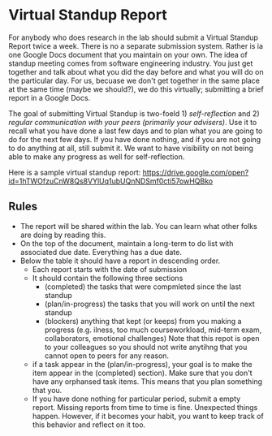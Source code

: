 # Virtual Standup Report

For anybody who does research in the lab should submit a Virtual Standup Report twice a week. There is no a separate submission system. Rather is ia one Google Docs document that you maintain on your own. The idea of standup meeting comes from software engineering industry. You just get together and talk about what you did the day before and what you will do on the particular day. For us, becuase we don't get together in the same place at the same time (maybe we should?), we do this virtually; submitting a brief report in a Google Docs. 

The goal of submitting Virtual Standup is two-foeld 1) *self-reflection* and 2) *regular communication with your peers (primarily your advisers)*. Use it to recall what you have done a last few days and to plan what you are going to do for the next few days. If you have done nothing, and if you are not going to do anything at all, still submit it. We want to have visibility on not being able to make any progress as well for self-reflection. 

Here is a sample virtual standup report: https://drive.google.com/open?id=1hTWOfzuCnW8Qs8VYlUq1ubUQnNDSmf0cti57owHQBko 

## Rules
- The report will be shared within the lab. You can learn what other folks are doing by reading this. 
- On the top of the document, maintain a long-term to do list with associated due date. Everything has a due date. 
- Below the table it should have a report in descending order. 
  - Each report starts with the date of submission
  - It should contain the following three sections
    - (completed) the tasks that were compmleted since the last standup
    - (plan/in-progress) the tasks that you will work on until the next standup
    - (blockers) anything that kept (or keeps) from you making a progress (e.g. ilness, too much courseworkload, mid-term exam, collaborators, emotional challenges) Note that this repot is open to your colleagues so you should not write anytihng that you cannot open to peers for any reason.
  - if a task appear in the (plan/in-progress), your goal is to make the item appear in the (completed) section). Make sure that you don't have any orphansed task items. This means that you plan something that you. 
  - If you have done nothing for particular period, submit a empty report. Missing reports from time to time is fine. Unexpected things happen. However, if it becomes your habit, you want to keep track of this behavior and reflect on it too. 
